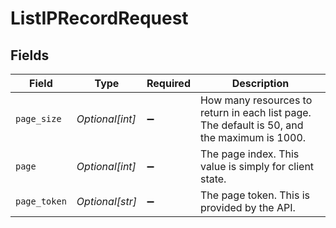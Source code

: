 # ListIPRecordRequest


## Fields

| Field                                                                                       | Type                                                                                        | Required                                                                                    | Description                                                                                 |
| ------------------------------------------------------------------------------------------- | ------------------------------------------------------------------------------------------- | ------------------------------------------------------------------------------------------- | ------------------------------------------------------------------------------------------- |
| `page_size`                                                                                 | *Optional[int]*                                                                             | :heavy_minus_sign:                                                                          | How many resources to return in each list page. The default is 50, and the maximum is 1000. |
| `page`                                                                                      | *Optional[int]*                                                                             | :heavy_minus_sign:                                                                          | The page index. This value is simply for client state.                                      |
| `page_token`                                                                                | *Optional[str]*                                                                             | :heavy_minus_sign:                                                                          | The page token. This is provided by the API.                                                |
